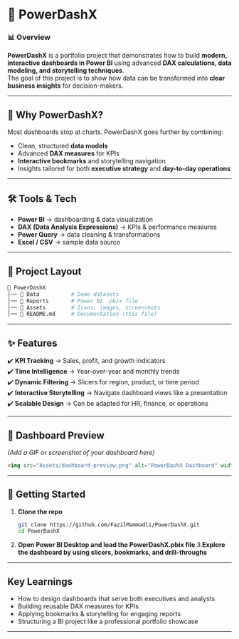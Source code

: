 # 🚀 PowerDashX  

### 📊 Overview  
**PowerDashX** is a portfolio project that demonstrates how to build **modern, interactive dashboards in Power BI** using advanced **DAX calculations, data modeling, and storytelling techniques**.  
The goal of this project is to show how data can be transformed into **clear business insights** for decision-makers.  

---

## 🎯 Why PowerDashX?  
Most dashboards stop at charts. PowerDashX goes further by combining:  
- Clean, structured **data models**  
- Advanced **DAX measures** for KPIs  
- **Interactive bookmarks** and storytelling navigation  
- Insights tailored for both **executive strategy** and **day-to-day operations**  

---

## 🛠️ Tools & Tech  
- **Power BI** → dashboarding & data visualization  
- **DAX (Data Analysis Expressions)** → KPIs & performance measures  
- **Power Query** → data cleaning & transformations  
- **Excel / CSV** → sample data source  

---

## 📂 Project Layout  
```bash
📁 PowerDashX
│── 📂 Data          # Demo datasets  
│── 📂 Reports       # Power BI .pbix file  
│── 📂 Assets        # Icons, images, screenshots  
│── 📜 README.md     # Documentation (this file)
```

---

## ✨ Features  
✔️ **KPI Tracking** → Sales, profit, and growth indicators  
✔️ **Time Intelligence** → Year-over-year and monthly trends  
✔️ **Dynamic Filtering** → Slicers for region, product, or time period  
✔️ **Interactive Storytelling** → Navigate dashboard views like a presentation  
✔️ **Scalable Design** → Can be adapted for HR, finance, or operations  

---

## 📸 Dashboard Preview  
*(Add a GIF or screenshot of your dashboard here)*  
```html
<img src="Assets/dashboard-preview.png" alt="PowerDashX Dashboard" width="500">
```
---

## 🚀 Getting Started  
1. **Clone the repo**  
   ```bash
   git clone https://github.com/FazilMammadli/PowerDashX.git
   cd PowerDashX
   ```
2. **Open Power BI Desktop and load the PowerDashX.pbix file**
3.**Explore the dashboard by using slicers, bookmarks, and drill-throughs**

---


## Key Learnings

- How to design dashboards that serve both executives and analysts
- Building reusable DAX measures for KPIs
- Applying bookmarks & storytelling for engaging reports
- Structuring a BI project like a professional portfolio showcase

---





